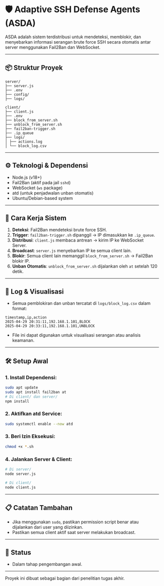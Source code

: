 
# 🛡️ Adaptive SSH Defense Agents (ASDA)
ASDA adalah sistem terdistribusi untuk mendeteksi, memblokir, dan menyebarkan informasi serangan brute force SSH secara otomatis antar server menggunakan Fail2Ban dan WebSocket.

---

## 📦 Struktur Proyek
```
server/ 
├── server.js 
├── .env 
├── config/ 
├── logs/

client/ 
├── client.js 
├── .env 
├── block_from_server.sh 
├── unblock_from_server.sh 
├── fail2ban-trigger.sh 
├── .ip_queue 
├── logs/ 
│ ├── actions.log 
│ └── block_log.csv
```

---

## ⚙️ Teknologi & Dependensi

- Node.js (v18+)
- Fail2Ban (aktif pada jail `sshd`)
- WebSocket (`ws` package)
- atd (untuk penjadwalan unban otomatis)
- Ubuntu/Debian-based system

---

## 📜 Cara Kerja Sistem

1. **Deteksi**: Fail2Ban mendeteksi brute force SSH.
2. **Trigger**: `fail2ban-trigger.sh` dipanggil → IP dimasukkan ke `.ip_queue`.
3. **Distribusi**: `client.js` membaca antrean → kirim IP ke WebSocket Server.
4. **Broadcast**: `server.js` menyebarkan IP ke semua client lain.
5. **Blokir**: Semua client lain memanggil `block_from_server.sh` → Fail2Ban blokir IP.
6. **Unban Otomatis**: `unblock_from_server.sh` dijalankan oleh `at` setelah 120 detik.

---

## 📌 Log & Visualisasi

- Semua pemblokiran dan unban tercatat di `logs/block_log.csv` dalam format:
```
timestamp,ip,action 
2025-04-29 20:31:11,192.168.1.101,BLOCK 
2025-04-29 20:33:11,192.168.1.101,UNBLOCK
```

- File ini dapat digunakan untuk visualisasi serangan atau analisis keamanan.

---

## 🛠️ Setup Awal

### 1. Install Dependensi:
```bash
sudo apt update
sudo apt install fail2ban at
# Di client/ dan server/
npm install
```
### 2. Aktifkan atd Service:
```bash
sudo systemctl enable --now atd
```
### 3. Beri Izin Eksekusi:
```bash
chmod +x *.sh
```
### 4. Jalankan Server & Client:
```bash
# Di server/
node server.js

# Di client/
node client.js
```
---
## 📋 Catatan Tambahan
-   Jika menggunakan `sudo`, pastikan permission script benar atau dijalankan dari user yang diizinkan.
-   Pastikan semua client aktif saat server melakukan broadcast.
---

## 🚀 Status
- Dalam tahap pengembangan awal.
---

Proyek ini dibuat sebagai bagian dari penelitian tugas akhir.

